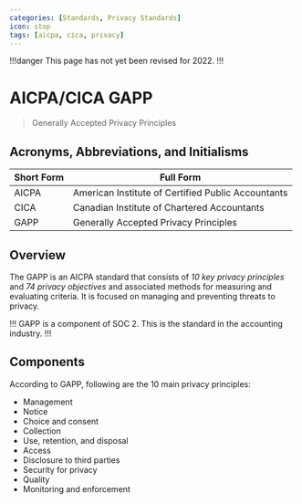 ```yaml
---
categories: [Standards, Privacy Standards]
icon: stop
tags: [aicpa, cica, privacy]
---
```


!!!danger
This page has not yet been revised for 2022.
!!!

# AICPA/CICA GAPP

> Generally Accepted Privacy Principles

## Acronyms, Abbreviations, and Initialisms

| Short Form | Full Form |
| - | - |
| AICPA | American Institute of Certified Public Accountants |
| CICA | Canadian Institute of Chartered Accountants |
| GAPP | Generally Accepted Privacy Principles |

## Overview

The GAPP is an AICPA standard that consists of *10 key privacy principles* and *74 privacy objectives* and associated methods for measuring and evaluating criteria. It is focused on managing and preventing threats to privacy.

!!!
GAPP is a component of SOC 2. This is the standard in the accounting industry.
!!!

## Components

According to GAPP, following are the 10 main privacy principles:

- Management
- Notice
- Choice and consent
- Collection
- Use, retention, and disposal
- Access
- Disclosure to third parties
- Security for privacy
- Quality
- Monitoring and enforcement
